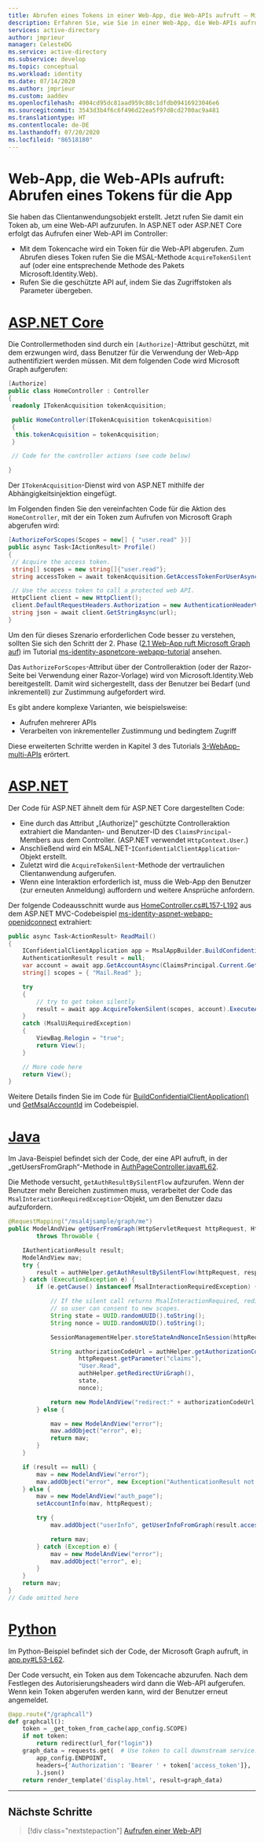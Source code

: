 ```yaml
---
title: Abrufen eines Tokens in einer Web-App, die Web-APIs aufruft – Microsoft Identity Platform | Azure
description: Erfahren Sie, wie Sie in einer Web-App, die Web-APIs aufruft, ein Token abrufen
services: active-directory
author: jmprieur
manager: CelesteDG
ms.service: active-directory
ms.subservice: develop
ms.topic: conceptual
ms.workload: identity
ms.date: 07/14/2020
ms.author: jmprieur
ms.custom: aaddev
ms.openlocfilehash: 4904cd95dc81aad959c88c1dfdb09416923046e6
ms.sourcegitcommit: 3543d3b4f6c6f496d22ea5f97d8cd2700ac9a481
ms.translationtype: HT
ms.contentlocale: de-DE
ms.lasthandoff: 07/20/2020
ms.locfileid: "86518180"
---
```

# <a name="a-web-app-that-calls-web-apis-acquire-a-token-for-the-app"></a>Web-App, die Web-APIs aufruft: Abrufen eines Tokens für die App

Sie haben das Clientanwendungsobjekt erstellt. Jetzt rufen Sie damit ein Token ab, um eine Web-API aufzurufen. In ASP.NET oder ASP.NET Core erfolgt das Aufrufen einer Web-API im Controller:

- Mit dem Tokencache wird ein Token für die Web-API abgerufen. Zum Abrufen dieses Token rufen Sie die MSAL-Methode `AcquireTokenSilent` auf (oder eine entsprechende Methode des Pakets Microsoft.Identity.Web).
- Rufen Sie die geschützte API auf, indem Sie das Zugriffstoken als Parameter übergeben.

# <a name="aspnet-core"></a>[ASP.NET Core](#tab/aspnetcore)

Die Controllermethoden sind durch ein `[Authorize]`-Attribut geschützt, mit dem erzwungen wird, dass Benutzer für die Verwendung der Web-App authentifiziert werden müssen. Mit dem folgenden Code wird Microsoft Graph aufgerufen:

```csharp
[Authorize]
public class HomeController : Controller
{
 readonly ITokenAcquisition tokenAcquisition;

 public HomeController(ITokenAcquisition tokenAcquisition)
 {
  this.tokenAcquisition = tokenAcquisition;
 }

 // Code for the controller actions (see code below)

}
```

Der `ITokenAcquisition`-Dienst wird von ASP.NET mithilfe der Abhängigkeitsinjektion eingefügt.

Im Folgenden finden Sie den vereinfachten Code für die Aktion des `HomeController`, mit der ein Token zum Aufrufen von Microsoft Graph abgerufen wird:

```csharp
[AuthorizeForScopes(Scopes = new[] { "user.read" })]
public async Task<IActionResult> Profile()
{
 // Acquire the access token.
 string[] scopes = new string[]{"user.read"};
 string accessToken = await tokenAcquisition.GetAccessTokenForUserAsync(scopes);

 // Use the access token to call a protected web API.
 HttpClient client = new HttpClient();
 client.DefaultRequestHeaders.Authorization = new AuthenticationHeaderValue("Bearer", accessToken);
 string json = await client.GetStringAsync(url);
}
```

Um den für dieses Szenario erforderlichen Code besser zu verstehen, sollten Sie sich den Schritt der 2. Phase ([2.1 Web-App ruft Microsoft Graph auf](https://github.com/Azure-Samples/active-directory-aspnetcore-webapp-openidconnect-v2/tree/master/2-WebApp-graph-user/2-1-Call-MSGraph)) im Tutorial [ms-identity-aspnetcore-webapp-tutorial](https://github.com/Azure-Samples/ms-identity-aspnetcore-webapp-tutorial) ansehen.

Das `AuthorizeForScopes`-Attribut über der Controlleraktion (oder der Razor-Seite bei Verwendung einer Razor-Vorlage) wird von Microsoft.Identity.Web bereitgestellt. Damit wird sichergestellt, dass der Benutzer bei Bedarf (und inkrementell) zur Zustimmung aufgefordert wird.

Es gibt andere komplexe Varianten, wie beispielsweise:

- Aufrufen mehrerer APIs
- Verarbeiten von inkrementeller Zustimmung und bedingtem Zugriff

Diese erweiterten Schritte werden in Kapitel 3 des Tutorials [3-WebApp-multi-APIs](https://github.com/Azure-Samples/active-directory-aspnetcore-webapp-openidconnect-v2/tree/master/3-WebApp-multi-APIs) erörtert.

# <a name="aspnet"></a>[ASP.NET](#tab/aspnet)

Der Code für ASP.NET ähnelt dem für ASP.NET Core dargestellten Code:

- Eine durch das Attribut „[Authorize]“ geschützte Controlleraktion extrahiert die Mandanten- und Benutzer-ID des `ClaimsPrincipal`-Members aus dem Controller. (ASP.NET verwendet `HttpContext.User`.)
- Anschließend wird ein MSAL.NET-`IConfidentialClientApplication`-Objekt erstellt.
- Zuletzt wird die `AcquireTokenSilent`-Methode der vertraulichen Clientanwendung aufgerufen.
- Wenn eine Interaktion erforderlich ist, muss die Web-App den Benutzer (zur erneuten Anmeldung) auffordern und weitere Ansprüche anfordern.

Der folgende Codeausschnitt wurde aus [HomeController.cs#L157-L192](https://github.com/Azure-Samples/ms-identity-aspnet-webapp-openidconnect/blob/257c8f96ec3ff875c351d1377b36403eed942a18/WebApp/Controllers/HomeController.cs#L157-L192) aus dem ASP.NET MVC-Codebeispiel [ms-identity-aspnet-webapp-openidconnect](https://github.com/Azure-Samples/ms-identity-aspnet-webapp-openidconnect) extrahiert:

```C#
public async Task<ActionResult> ReadMail()
{
    IConfidentialClientApplication app = MsalAppBuilder.BuildConfidentialClientApplication();
    AuthenticationResult result = null;
    var account = await app.GetAccountAsync(ClaimsPrincipal.Current.GetMsalAccountId());
    string[] scopes = { "Mail.Read" };

    try
    {
        // try to get token silently
        result = await app.AcquireTokenSilent(scopes, account).ExecuteAsync().ConfigureAwait(false);
    }
    catch (MsalUiRequiredException)
    {
        ViewBag.Relogin = "true";
        return View();
    }

    // More code here
    return View();
}
```

Weitere Details finden Sie im Code für [BuildConfidentialClientApplication()](https://github.com/Azure-Samples/ms-identity-aspnet-webapp-openidconnect/blob/master/WebApp/Utils/MsalAppBuilder.cs) und [GetMsalAccountId](https://github.com/Azure-Samples/ms-identity-aspnet-webapp-openidconnect/blob/257c8f96ec3ff875c351d1377b36403eed942a18/WebApp/Utils/ClaimPrincipalExtension.cs#L38) im Codebeispiel.


# <a name="java"></a>[Java](#tab/java)

Im Java-Beispiel befindet sich der Code, der eine API aufruft, in der „getUsersFromGraph“-Methode in [AuthPageController.java#L62](https://github.com/Azure-Samples/ms-identity-java-webapp/blob/d55ee4ac0ce2c43378f2c99fd6e6856d41bdf144/src/main/java/com/microsoft/azure/msalwebsample/AuthPageController.java#L62).

Die Methode versucht, `getAuthResultBySilentFlow` aufzurufen. Wenn der Benutzer mehr Bereichen zustimmen muss, verarbeitet der Code das `MsalInteractionRequiredException`-Objekt, um den Benutzer dazu aufzufordern.

```java
@RequestMapping("/msal4jsample/graph/me")
public ModelAndView getUserFromGraph(HttpServletRequest httpRequest, HttpServletResponse response)
        throws Throwable {

    IAuthenticationResult result;
    ModelAndView mav;
    try {
        result = authHelper.getAuthResultBySilentFlow(httpRequest, response);
    } catch (ExecutionException e) {
        if (e.getCause() instanceof MsalInteractionRequiredException) {

            // If the silent call returns MsalInteractionRequired, redirect to authorization endpoint
            // so user can consent to new scopes.
            String state = UUID.randomUUID().toString();
            String nonce = UUID.randomUUID().toString();

            SessionManagementHelper.storeStateAndNonceInSession(httpRequest.getSession(), state, nonce);

            String authorizationCodeUrl = authHelper.getAuthorizationCodeUrl(
                    httpRequest.getParameter("claims"),
                    "User.Read",
                    authHelper.getRedirectUriGraph(),
                    state,
                    nonce);

            return new ModelAndView("redirect:" + authorizationCodeUrl);
        } else {

            mav = new ModelAndView("error");
            mav.addObject("error", e);
            return mav;
        }
    }

    if (result == null) {
        mav = new ModelAndView("error");
        mav.addObject("error", new Exception("AuthenticationResult not found in session."));
    } else {
        mav = new ModelAndView("auth_page");
        setAccountInfo(mav, httpRequest);

        try {
            mav.addObject("userInfo", getUserInfoFromGraph(result.accessToken()));

            return mav;
        } catch (Exception e) {
            mav = new ModelAndView("error");
            mav.addObject("error", e);
        }
    }
    return mav;
}
// Code omitted here
```

# <a name="python"></a>[Python](#tab/python)

Im Python-Beispiel befindet sich der Code, der Microsoft Graph aufruft, in [app.py#L53-L62](https://github.com/Azure-Samples/ms-identity-python-webapp/blob/48637475ed7d7733795ebeac55c5d58663714c60/app.py#L53-L62).

Der Code versucht, ein Token aus dem Tokencache abzurufen. Nach dem Festlegen des Autorisierungsheaders wird dann die Web-API aufgerufen. Wenn kein Token abgerufen werden kann, wird der Benutzer erneut angemeldet.

```python
@app.route("/graphcall")
def graphcall():
    token = _get_token_from_cache(app_config.SCOPE)
    if not token:
        return redirect(url_for("login"))
    graph_data = requests.get(  # Use token to call downstream service.
        app_config.ENDPOINT,
        headers={'Authorization': 'Bearer ' + token['access_token']},
        ).json()
    return render_template('display.html', result=graph_data)
```

---

## <a name="next-steps"></a>Nächste Schritte

> [!div class="nextstepaction"]
> [Aufrufen einer Web-API](scenario-web-app-call-api-call-api.md)
